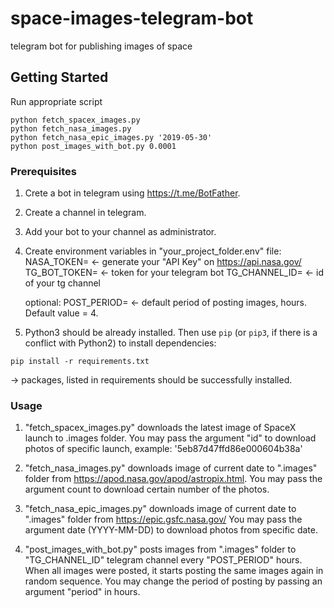 # space-images-telegram-bot
telegram bot for publishing images of space

## Getting Started
Run appropriate script
```
python fetch_spacex_images.py
python fetch_nasa_images.py
python fetch_nasa_epic_images.py '2019-05-30'
python post_images_with_bot.py 0.0001
```

### Prerequisites
1. Crete a bot in telegram using https://t.me/BotFather.
2. Create a channel in telegram.
3. Add your bot to your channel as administrator.
4. Create environment variables in "your_project_folder\.env" file:
   NASA_TOKEN=  <- generate your "API Key" on https://api.nasa.gov/
   TG_BOT_TOKEN= <- token for your telegram bot
   TG_CHANNEL_ID= <- id of your tg channel
   
   optional:
   POST_PERIOD= <- default period of posting images, hours. Default value = 4. 
   
5. Python3 should be already installed.
   Then use `pip` (or `pip3`, if there is a conflict with Python2) to install dependencies:
```
pip install -r requirements.txt
```
   -> packages, listed in requirements should be successfully installed. 

### Usage
1. "fetch_spacex_images.py" downloads the latest image of SpaceX launch to .images folder. 
   You may pass the argument "id" to download photos of specific launch, example: '5eb87d47ffd86e000604b38a'

2. "fetch_nasa_images.py" downloads image of current date to ".images" folder
   from https://apod.nasa.gov/apod/astropix.html.
   You may pass the argument count to download certain number of the photos.

3. "fetch_nasa_epic_images.py" downloads image of current date to ".images" folder
   from https://epic.gsfc.nasa.gov/
   You may pass the argument date (YYYY-MM-DD) to download photos from specific date.

4. "post_images_with_bot.py" posts images from ".images" folder to "TG_CHANNEL_ID"
   telegram channel every "POST_PERIOD" hours. When all images were posted, it starts posting the same
   images again in random sequence.
   You may change the period of posting by passing an argument "period" in hours.
